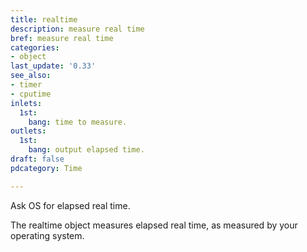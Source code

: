```yaml
---
title: realtime
description: measure real time
bref: measure real time
categories:
- object
last_update: '0.33'
see_also:
- timer
- cputime
inlets:
  1st:
    bang: time to measure.
outlets:
  1st:
    bang: output elapsed time.
draft: false
pdcategory: Time

---
```

Ask OS for elapsed real time.

The realtime object measures elapsed real time,  as measured by your operating system.
